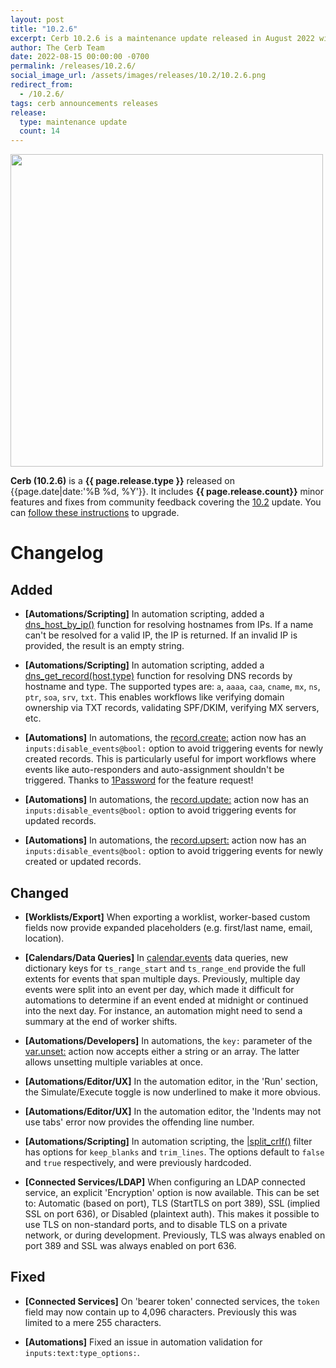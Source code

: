 ```yaml
---
layout: post
title: "10.2.6"
excerpt: Cerb 10.2.6 is a maintenance update released in August 2022 with 14 improvements from community feedback.
author: The Cerb Team
date: 2022-08-15 00:00:00 -0700
permalink: /releases/10.2.6/
social_image_url: /assets/images/releases/10.2/10.2.6.png
redirect_from:
  - /10.2.6/
tags: cerb announcements releases
release:
  type: maintenance update
  count: 14
---
```


<div class="cerb-screenshot">
<img src="{{page.social_image_url}}" class="screenshot" width="500">
</div>

**Cerb (10.2.6)** is a **{{ page.release.type }}** released on {{page.date|date:'%B %d, %Y'}}. It includes **{{ page.release.count}}** minor features and fixes from community feedback covering the [10.2](/releases/10.2/) update.  You can [follow these instructions](/docs/upgrading/) to upgrade.

# Changelog

## Added

* **[Automations/Scripting]** In automation scripting, added a [dns_host_by_ip()](/docs/bots/scripting/functions#dns_host_by_ip) function for resolving hostnames from IPs. If a name can't be resolved for a valid IP, the IP is returned. If an invalid IP is provided, the result is an empty string.

* **[Automations/Scripting]** In automation scripting, added a [dns_get_record(host,type)](/docs/bots/scripting/functions#dns_get_record) function for resolving DNS records by hostname and type. The supported types are: `a`, `aaaa`, `caa`, `cname`, `mx`, `ns`, `ptr`, `soa`, `srv`, `txt`. This enables workflows like verifying domain ownership via TXT records, validating SPF/DKIM, verifying MX servers, etc.

* **[Automations]** In automations, the [record.create:](/docs/automations/commands/record.create/) action now has an `inputs:disable_events@bool:` option to avoid triggering events for newly created records. This is particularly useful for import workflows where events like auto-responders and auto-assignment shouldn't be triggered. Thanks to [1Password](https://1password.com/) for the feature request!

* **[Automations]** In automations, the [record.update:](/docs/automations/commands/record.update/) action now has an `inputs:disable_events@bool:` option to avoid triggering events for updated records.

* **[Automations]** In automations, the [record.upsert:](/docs/automations/commands/record.upsert/) action now has an `inputs:disable_events@bool:` option to avoid triggering events for newly created or updated records.

## Changed

* **[Worklists/Export]** When exporting a worklist, worker-based custom fields now provide expanded placeholders (e.g. first/last name, email, location).

* **[Calendars/Data Queries]** In [calendar.events](/docs/data-queries/calendar/events/) data queries, new dictionary keys for `ts_range_start` and `ts_range_end` provide the full extents for events that span multiple days. Previously, multiple day events were split into an event per day, which made it difficult for automations to determine if an event ended at midnight or continued into the next day. For instance, an automation might need to send a summary at the end of worker shifts.

* **[Automations/Developers]** In automations, the `key:` parameter of the [var.unset:](/docs/automations/commands/var.unset/) action now accepts either a string or an array. The latter allows unsetting multiple variables at once.

* **[Automations/Editor/UX]** In the automation editor, in the 'Run' section, the Simulate/Execute toggle is now underlined to make it more obvious.

* **[Automations/Editor/UX]** In the automation editor, the 'Indents may not use tabs' error now provides the offending line number.

* **[Automations/Scripting]** In automation scripting, the [\|split_crlf()](/docs/bots/scripting/filters#split_crlf) filter has options for `keep_blanks` and `trim_lines`. The options default to `false` and `true` respectively, and were previously hardcoded.

* **[Connected Services/LDAP]** When configuring an LDAP connected service, an explicit 'Encryption' option is now available. This can be set to: Automatic (based on port), TLS (StartTLS on port 389), SSL (implied SSL on port 636), or Disabled (plaintext auth). This makes it possible to use TLS on non-standard ports, and to disable TLS on a private network, or during development. Previously, TLS was always enabled on port 389 and SSL was always enabled on port 636.

## Fixed

* **[Connected Services]** On 'bearer token' connected services, the `token` field may now contain up to 4,096 characters. Previously this was limited to a mere 255 characters.

* **[Automations]** Fixed an issue in automation validation for `inputs:text:type_options:`.
